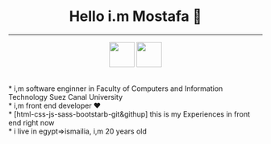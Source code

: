
<h1 color:purple align="center">Hello i.m Mostafa 👋</h1>
<hr>
<p align="center">
<a align="center" href="https://www.facebook.com/tata.rayan.5"><img src="https://th.bing.com/th/id/R.c9313766815bf00fcca350116f6115a4?rik=8IfDZFHmu6w%2bvQ&pid=ImgRaw&r=0" width="50px"></a>
  <a  align="center" href="https://www.instagram.com/mostafarayan7/"> <img src="https://th.bing.com/th/id/OIP.kt3jVYscL47-xLLO8LVqEwAAAA?pid=ImgDet&rs=1" width="50px"> </a> 
</p>
<br>
* i,m software enginner in Faculty of Computers and Information Technology Suez Canal University
<br>
* i,m front end developer ❤️
<br>
* [html-css-js-sass-bootstarb-git&githup] this is my Experiences in front end right now
<br>
* i live in egypt=>ismailia, i,m 20 years old
